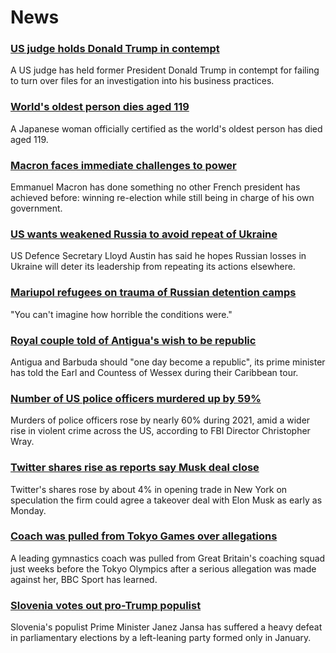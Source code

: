 # News
### [US judge holds Donald Trump in contempt](https://www.bbc.com/news/world-us-canada-61221860)
A US judge has held former President Donald Trump in contempt for failing to turn over files for an investigation into his business practices.
### [World's oldest person dies aged 119](https://www.bbc.com/news/world-asia-61218239)
A Japanese woman officially certified as the world's oldest person has died aged 119. 
### [Macron faces immediate challenges to power](https://www.bbc.com/news/world-europe-61214460)
Emmanuel Macron has done something no other French president has achieved before: winning re-election while still being in charge of his own government.
### [US wants weakened Russia to avoid repeat of Ukraine](https://www.bbc.com/news/world-europe-61214176)
US Defence Secretary Lloyd Austin has said he hopes Russian losses in Ukraine will deter its leadership from repeating its actions elsewhere. 
### [Mariupol refugees on trauma of Russian detention camps](https://www.bbc.com/news/world-europe-61208404)
"You can't imagine how horrible the conditions were."
### [Royal couple told of Antigua's wish to be republic](https://www.bbc.com/news/uk-61221706)
Antigua and Barbuda should "one day become a republic", its prime minister has told the Earl and Countess of Wessex during their Caribbean tour. 
### [Number of US police officers murdered up by 59%](https://www.bbc.com/news/world-us-canada-61218611)
Murders of police officers rose by nearly 60% during 2021, amid a wider rise in violent crime across the US, according to FBI Director Christopher Wray. 
### [Twitter shares rise as reports say Musk deal close](https://www.bbc.com/news/business-61215197)
Twitter's shares rose by about 4% in opening trade in New York on speculation the firm could agree a takeover deal with Elon Musk as early as Monday.
### [Coach was pulled from Tokyo Games over allegations](https://www.bbc.com/sport/gymnastics/61193111)
A leading gymnastics coach was pulled from Great Britain's coaching squad just weeks before the Tokyo Olympics after a serious allegation was made against her, BBC Sport has learned.
### [Slovenia votes out pro-Trump populist](https://www.bbc.com/news/world-europe-61214175)
Slovenia's populist Prime Minister Janez Jansa has suffered a heavy defeat in parliamentary elections by a left-leaning party formed only in January. 
